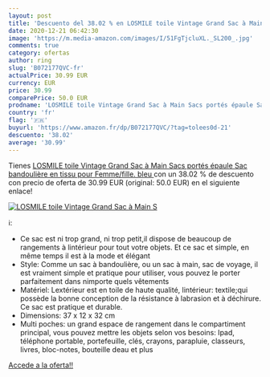 ```yaml
---
layout: post
title: 'Descuento del 38.02 % en LOSMILE toile Vintage Grand Sac à Main S'
date: 2020-12-21 06:42:30
image: 'https://m.media-amazon.com/images/I/51FgTjcluXL._SL200_.jpg'
comments: true
category: ofertas
author: ring
slug: 'B072177QVC-fr'
actualPrice: 30.99 EUR
currency: EUR
price: 30.99
comparePrice: 50.0 EUR
prodname: 'LOSMILE toile Vintage Grand Sac à Main Sacs portés épaule Sac bandoulière en tissu pour Femme/fille.  bleu '
country: 'fr'
flag: '🇫🇷'
buyurl: 'https://www.amazon.fr/dp/B072177QVC/?tag=tolees0d-21'
descuento: '38.02'
average: '30.99'
---
```


Tienes [LOSMILE toile Vintage Grand Sac à Main Sacs portés épaule Sac bandoulière en tissu pour Femme/fille.  bleu ](https://www.amazon.fr/dp/B072177QVC/?tag=tolees0d-21) con un 38.02 % de descuento con precio de oferta de 30.99 EUR (original: 50.0 EUR) en el siguiente enlace!

[![LOSMILE toile Vintage Grand Sac à Main S](https://m.media-amazon.com/images/I/51FgTjcluXL._SL200_.jpg)](https://www.amazon.fr/dp/B072177QVC/?tag=tolees0d-21)

ℹ️:

- Ce sac est ni trop grand, ni trop petit,il dispose de beaucoup de rangements à lintérieur pour tout votre objets. Et ce sac et simple, en même temps il est à la mode et élégant
- Style: Comme un sac à bandoulière, ou un sac à main, sac de voyage, il est vraiment simple et pratique pour utiliser, vous pouvez le porter parfaitement dans nimporte quels vêtements
- Matériel: Lextérieur est en toile de haute qualité, lintérieur: textile;qui possède la bonne conception de la résistance à labrasion et à déchirure. Ce sac est pratique et durable.
- Dimensions: 37 x 12 x 32 cm
- Multi poches: un grand espace de rangement dans le compartiment principal, vous pouvez mettre les objets selon vos besoins: Ipad, téléphone portable, portefeuille, clés, crayons, parapluie, classeurs, livres, bloc-notes, bouteille deau et plus

[Accede a la oferta!!](https://www.amazon.fr/dp/B072177QVC/?tag=tolees0d-21)
